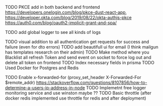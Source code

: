 

TODO PKCE add in both backend and frontend
 https://developers.onelogin.com/blog/pkce-dust-react-app,
 https://developer.okta.com/blog/2019/08/22/okta-authjs-pkce
 https://auth0.com/blog/oauth2-implicit-grant-and-spa/




TODO add global logger to see all kinds of logs

TODO visual addition to all authentication get requests for success and failure (even for dto errors)
TODO add beautifull ui for email (I think mailgun has templates research on their admin)
TODO Make method where you Blacklist all refresh Token and send event on socket to force log out and delete all token on frontend
TODO Index necessary fields in prisma
TODO Used Docker for Postgres and Redis

TODO  Enable x-forwarded-for (proxy_set_header X-Forwarded-For $remote_addr)
      https://stackoverflow.com/questions/8107856/how-to-determine-a-users-ip-address-in-node
TODO Implemetnt free logger monitoring service and use winston maybe ??
TODO Basic throttle (after docker redis implemented use throttle for redis and after deployment)